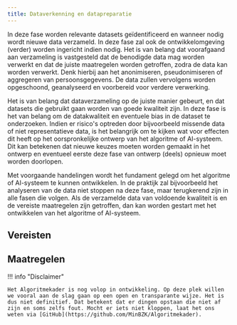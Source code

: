 ```yaml
--- 
title: Dataverkenning en datapreparatie
---
```


In deze fase worden relevante datasets geïdentificeerd en wanneer nodig wordt nieuwe data verzameld. 
In deze fase zal ook de ontwikkelomgeving (verder) worden ingericht indien nodig. 
Het is van belang dat voorafgaand aan verzameling is vastgesteld dat de benodigde data mag worden verwerkt en dat de juiste maatregelen worden getroffen, zodra de data kan worden verwerkt. 
Denk hierbij aan het anonimiseren, pseudonimiseren of aggregeren van persoonsgegevens. 
De data zullen vervolgens worden opgeschoond, geanalyseerd en voorbereid voor verdere verwerking. 

Het is van belang dat dataverzameling op de juiste manier gebeurt, en dat datasets die gebruikt gaan worden van goede kwaliteit zijn. 
In deze fase is het van belang om de datakwaliteit en eventuele bias in de dataset te onderzoeken. 
Indien er risico's optreden door bijvoorbeeld missende data of niet representatieve data, is het belangrijk om te kijken wat voor effecten dit heeft op het oorspronkelijke ontwerp van het algoritme of AI-systeem. 
Dit kan betekenen dat nieuwe keuzes moeten worden gemaakt in het ontwerp en eventueel eerste deze fase van ontwerp (deels) opnieuw moet worden doorlopen. 

Met voorgaande handelingen wordt het fundament gelegd om het algoritme of AI-systeem te kunnen ontwikkelen. 
In de praktijk zal bijvoorbeeld het analyseren van de data niet stoppen na deze fase, maar terugkerend zijn in alle fasen die volgen. 
Als de verzamelde data van voldoende kwaliteit is en de vereiste maatregelen zijn getroffen, dan kan worden gestart met het ontwikkelen van het algoritme of AI-systeem. 


## Vereisten

<!-- list_vereisten levenscyclus/dataverkenning-en-datapreparatie -->

## Maatregelen

<!-- list_maatregelen levenscyclus/dataverkenning-en-datapreparatie -->

!!! info "Disclaimer"

    Het Algoritmekader is nog volop in ontwikkeling. Op deze plek willen we vooral aan de slag gaan op een open en transparante wijze. Het is dus niet definitief. Dat betekent dat er dingen opstaan die niet af zijn en soms zelfs fout. Mocht er iets niet kloppen, laat het ons weten via [GitHub](https://github.com/MinBZK/Algoritmekader).
